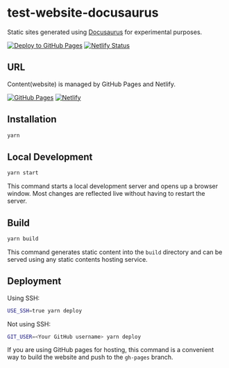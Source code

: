 # test-website-docusaurus

Static sites generated using [Docusaurus](https://docusaurus.io/) for experimental purposes.

[![Deploy to GitHub Pages](https://github.com/7rikazhexde/test-website-docusaurus/actions/workflows/deploy.yml/badge.svg)](https://github.com/7rikazhexde/test-website-docusaurus/actions/workflows/deploy.yml) [![Netlify Status](https://api.netlify.com/api/v1/badges/204140ba-737c-4135-b052-9dfcaff737a8/deploy-status)](https://app.netlify.com/sites/7rikazhexde-test-website-docusaurus/deploys)

## URL

Content(website) is managed by GitHub Pages and Netlify.

[![GitHub Pages](https://img.shields.io/badge/GitHub%20Pages-Visit-blue?style=for-the-badge&logo=github)](https://7rikazhexde.github.io/test-website-docusaurus/) [![Netlify](https://img.shields.io/badge/Netlify-Visit-00C7B7?style=for-the-badge&logo=netlify&logoColor=white)](https://test-website-docusaurus.netlify.app/)

## Installation

```bash
yarn
```

## Local Development

```bash
yarn start
```

This command starts a local development server and opens up a browser window. Most changes are reflected live without having to restart the server.

## Build

```bash
yarn build
```

This command generates static content into the `build` directory and can be served using any static contents hosting service.

## Deployment

Using SSH:

```bash
USE_SSH=true yarn deploy
```

Not using SSH:

```bash
GIT_USER=<Your GitHub username> yarn deploy
```

If you are using GitHub pages for hosting, this command is a convenient way to build the website and push to the `gh-pages` branch.
